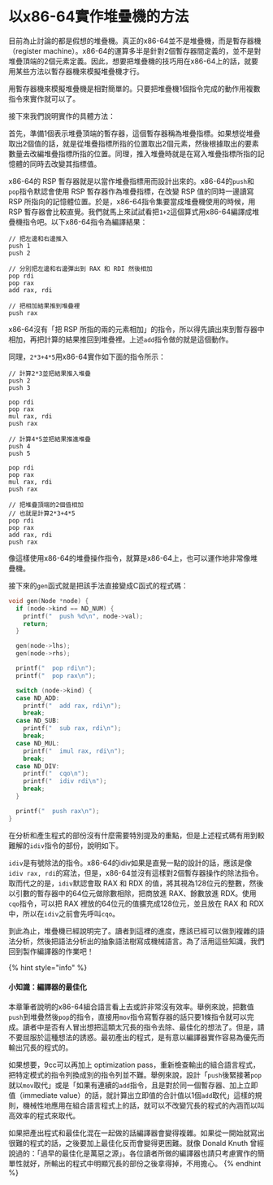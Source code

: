 # 以x86-64實作堆疊機的方法

目前為止討論的都是假想的堆疊機。真正的x86-64並不是堆疊機，而是暫存器機（register machine）。x86-64的運算多半是針對2個暫存器間定義的，並不是對堆疊頂端的2個元素定義。因此，想要把堆疊機的技巧用在x86-64上的話，就要用某些方法以暫存器機來模擬堆疊機才行。

用暫存器機來模擬堆疊機是相對簡單的。只要把堆疊機1個指令完成的動作用複數指令來實作就可以了。

接下來我們說明實作的具體方法：

首先，準備1個表示堆疊頂端的暫存器，這個暫存器稱為堆疊指標。如果想從堆疊取出2個值的話，就是從堆疊指標所指的位置取出2個元素，然後根據取出的要素數量去改編堆疊指標所指的位置。同理，推入堆疊時就是在寫入堆疊指標所指的記憶體的同時去改變其指標值。

x86-64的 RSP 暫存器就是以當作堆疊指標用而設計出來的。x86-64的`push`和`pop`指令默認會使用 RSP 暫存器作為堆疊指標，在改變 RSP 值的同時一邊讀寫 RSP 所指向的記憶體位置。於是，x86-64指令集要當成堆疊機使用的時候，用 RSP 暫存器會比較直覺。我們就馬上來試試看把`1+2`這個算式用x86-64編譯成堆疊機指令吧。以下x86-64指令為編譯結果：

```text
// 把左邊和右邊推入
push 1
push 2

// 分別把左邊和右邊彈出到 RAX 和 RDI 然後相加
pop rdi
pop rax
add rax, rdi

// 把相加結果推到堆疊裡
push rax
```

x86-64沒有「把 RSP 所指的兩的元素相加」的指令，所以得先讀出來到暫存器中相加，再把計算的結果推回到堆疊裡。上述`add`指令做的就是這個動作。

同理，`2*3+4*5`用x86-64實作如下面的指令所示：

```text
// 計算2*3並把結果推入堆疊
push 2
push 3

pop rdi
pop rax
mul rax, rdi
push rax

// 計算4*5並把結果推進堆疊
push 4
push 5

pop rdi
pop rax
mul rax, rdi
push rax

// 把堆疊頂端的2個值相加
// 也就是計算2*3+4*5
pop rdi
pop rax
add rax, rdi
push rax
```

像這樣使用x86-64的堆疊操作指令，就算是x86-64上，也可以運作地非常像堆疊機。

接下來的`gen`函式就是把該手法直接變成C函式的程式碼：

```c
void gen(Node *node) {
  if (node->kind == ND_NUM) {
    printf("  push %d\n", node->val);
    return;
  }

  gen(node->lhs);
  gen(node->rhs);

  printf("  pop rdi\n");
  printf("  pop rax\n");

  switch (node->kind) {
  case ND_ADD:
    printf("  add rax, rdi\n");
    break;
  case ND_SUB:
    printf("  sub rax, rdi\n");
    break;
  case ND_MUL:
    printf("  imul rax, rdi\n");
    break;
  case ND_DIV:
    printf("  cqo\n");
    printf("  idiv rdi\n");
    break;
  }

  printf("  push rax\n");
}
```

在分析和產生程式的部份沒有什麼需要特別提及的重點，但是上述程式碼有用到較難解的`idiv`指令的部份，說明如下。

`idiv`是有號除法的指令。x86-64的idiv如果是直覺一點的設計的話，應該是像`idiv rax, rdi`的寫法，但是，x86-64並沒有這樣對2個暫存器操作的除法指令。取而代之的是，`idiv`默認會取 RAX 和 RDX 的值，將其視為128位元的整數，然後以引數的暫存器中的64位元做除數相除，把商放進 RAX、餘數放進 RDX。使用`cqo`指令，可以把 RAX 裡放的64位元的值擴充成128位元，並且放在 RAX 和 RDX 中，所以在`idiv`之前會先呼叫`cqo`。

到此為止，堆疊機已經說明完了。讀者到這裡的進度，應該已經可以做到複雜的語法分析，然後把語法分析出的抽象語法樹寫成機械語言。為了活用這些知識，我們回到製作編譯器的作業吧！

{% hint style="info" %}
#### 小知識：編譯器的最佳化

本章筆者說明的x86-64組合語言看上去或許非常沒有效率。舉例來說，把數值`push`到堆疊然後`pop`的指令，直接用`mov`指令寫暫存器的話只要1條指令就可以完成。讀者中是否有人冒出想把這類太冗長的指令去除、最佳化的想法了。但是，請不要屈服於這種想法的誘惑。最初產出的程式，是有意以編譯器實作容易為優先而輸出冗長的程式的。

如果想要，9cc可以再加上 optimization pass，重新檢查輸出的組合語言程式，把特定模式的指令列換成別的指令列並不難。舉例來說，設計「`push`後緊接著`pop`就以`mov`取代」或是「如果有連續的`add`指令，且是對於同一個暫存器、加上立即值（immediate value）的話，就計算出立即值的合計值以1個`add`取代」這樣的規則，機械性地應用在組合語言程式上的話，就可以不改變冗長的程式的內涵而以叫高效率的程式來取代。

如果把產出程式和最佳化混在一起做的話編譯器會變得複雜。如果從一開始就寫出很難的程式的話，之後要加上最佳化反而會變得更困難。就像 Donald Knuth 曾經說過的：「過早的最佳化是萬惡之源」。各位讀者所做的編譯器也請只考慮實作的簡單性就好，所輸出的程式中明顯冗長的部份之後拿得掉，不用擔心。
{% endhint %}

